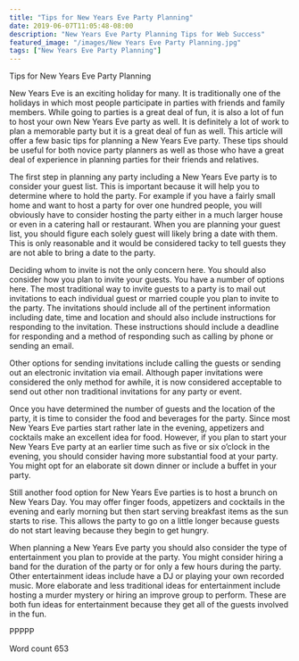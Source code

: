 ```yaml
---
title: "Tips for New Years Eve Party Planning"
date: 2019-06-07T11:05:48-08:00
description: "New Years Eve Party Planning Tips for Web Success"
featured_image: "/images/New Years Eve Party Planning.jpg"
tags: ["New Years Eve Party Planning"]
---
```


Tips for New Years Eve Party Planning

New Years Eve is an exciting holiday for many. It is traditionally one of the holidays in which most people participate in parties with friends and family members. While going to parties is a great deal of fun, it is also a lot of fun to host your own New Years Eve party as well. It is definitely a lot of work to plan a memorable party but it is a great deal of fun as well. This article will offer a few basic tips for planning a New Years Eve party. These tips should be useful for both novice party planners as well as those who have a great deal of experience in planning parties for their friends and relatives. 

The first step in planning any party including a New Years Eve party is to consider your guest list. This is important because it will help you to determine where to hold the party. For example if you have a fairly small home and want to host a party for over one hundred people, you will obviously have to consider hosting the party either in a much larger house or even in a catering hall or restaurant. When you are planning your guest list, you should figure each solely guest will likely bring a date with them. This is only reasonable and it would be considered tacky to tell guests they are not able to bring a date to the party. 

Deciding whom to invite is not the only concern here. You should also consider how you plan to invite your guests. You have a number of options here. The most traditional way to invite guests to a party is to mail out invitations to each individual guest or married couple you plan to invite to the party. The invitations should include all of the pertinent information including date, time and location and should also include instructions for responding to the invitation. These instructions should include a deadline for responding and a method of responding such as calling by phone or sending an email. 

Other options for sending invitations include calling the guests or sending out an electronic invitation via email. Although paper invitations were considered the only method for awhile, it is now considered acceptable to send out other non traditional invitations for any party or event. 

Once you have determined the number of guests and the location of the party, it is time to consider the food and beverages for the party. Since most New Years Eve parties start rather late in the evening, appetizers and cocktails make an excellent idea for food. However, if you plan to start your New Years Eve party at an earlier time such as five or six o’clock in the evening, you should consider having more substantial food at your party. You might opt for an elaborate sit down dinner or include a buffet in your party. 

Still another food option for New Years Eve parties is to host a brunch on New Years Day. You may offer finger foods, appetizers and cocktails in the evening and early morning but then start serving breakfast items as the sun starts to rise. This allows the party to go on a little longer because guests do not start leaving because they begin to get hungry. 

When planning a New Years Eve party you should also consider the type of entertainment you plan to provide at the party. You might consider hiring a band for the duration of the party or for only a few hours during the party. Other entertainment ideas include have a DJ or playing your own recorded music. More elaborate and less traditional ideas for entertainment include hosting a murder mystery or hiring an improve group to perform. These are both fun ideas for entertainment because they get all of the guests involved in the fun. 

PPPPP

Word count 653

